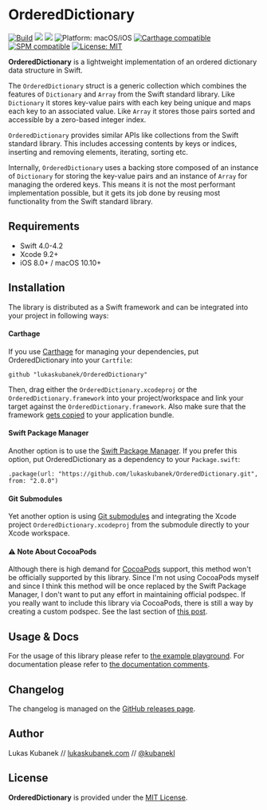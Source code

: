 # OrderedDictionary

[![](https://img.shields.io/travis/lukaskubanek/OrderedDictionary.svg?style=flat-square "Build")](https://travis-ci.org/lukaskubanek/OrderedDictionary) [![](https://img.shields.io/badge/release-v2.0.0-blue.svg?style=flat-square)](https://github.com/lukaskubanek/OrderedDictionary/releases) [![](https://img.shields.io/badge/Swift-4.0+-orange.svg?style=flat-square)](https://developer.apple.com/swift/ "Swift 4") ![](https://img.shields.io/badge/platform-macOS/iOS-yellowgreen.svg?style=flat-square "Platform: macOS/iOS") [![](https://img.shields.io/badge/Carthage-compatible-4BC51D.svg?style=flat-square "Carthage compatible")](https://github.com/Carthage/Carthage)
[![](https://img.shields.io/badge/SPM-compatible-brightgreen.svg?style=flat-square "SPM compatible")](https://github.com/Carthage/Carthage) [![](https://img.shields.io/badge/license-MIT-lightgrey.svg?style=flat-square "License: MIT")](LICENSE.md)

**OrderedDictionary** is a lightweight implementation of an ordered dictionary data structure in Swift.

The `OrderedDictionary` struct is a generic collection which combines the features of `Dictionary` and `Array` from the Swift standard library. Like `Dictionary` it stores key-value pairs with each key being unique and maps each key to an associated value. Like `Array` it stores those pairs sorted and accessible by a zero-based integer index.

`OrderedDictionary` provides similar APIs like collections from the Swift standard library. This includes accessing contents by keys or indices, inserting and removing elements, iterating, sorting etc.

Internally, `OrderedDictionary` uses a backing store composed of an instance of `Dictionary` for storing the key-value pairs and an instance of `Array` for managing the ordered keys. This means it is not the most performant implementation possible, but it gets its job done by reusing most functionality from the Swift standard library.

## Requirements

- Swift 4.0-4.2
- Xcode 9.2+
- iOS 8.0+ / macOS 10.10+

## Installation

The library is distributed as a Swift framework and can be integrated into your project in following ways:

#### Carthage

If you use [Carthage](https://github.com/Carthage/Carthage) for managing your dependencies, put OrderedDictionary into your `Cartfile`:

```plain
github "lukaskubanek/OrderedDictionary"
```

Then, drag either the `OrderedDictionary.xcodeproj` or the `OrderedDictionary.framework` into your project/workspace and link your target against the `OrderedDictionary.framework`. Also make sure that the framework [gets copied](https://github.com/Carthage/Carthage#adding-frameworks-to-an-application) to your application bundle.

#### Swift Package Manager

Another option is to use the [Swift Package Manager](https://swift.org/package-manager/). If you prefer this option, put OrderedDictionary as a dependency to your `Package.swift`:

```plain
.package(url: "https://github.com/lukaskubanek/OrderedDictionary.git", from: "2.0.0")
```

#### Git Submodules

Yet another option is using [Git submodules](http://git-scm.com/book/en/v2/Git-Tools-Submodules) and integrating the Xcode project `OrderedDictionary.xcodeproj` from the submodule directly to your Xcode workspace.

#### ⚠️ Note About CocoaPods

Although there is high demand for [CocoaPods](https://cocoapods.org) support, this method won't be officially supported by this library. Since I'm not using CocoaPods myself and since I think this method will be once replaced by the Swift Package Manager, I don't want to put any effort in maintaining official podspec. If you really want to include this library via CocoaPods, there is still a way by creating a custom podspec. See the last section of [this post](https://guides.cocoapods.org/syntax/podfile.html#pod).

## Usage & Docs

For the usage of this library please refer to [the example playground](Playgrounds/OrderedDictionary.playground/Contents.swift). For documentation please refer to [the documentation comments](Sources/OrderedDictionary.swift).

## Changelog

The changelog is managed on the [GitHub releases page](https://github.com/lukaskubanek/OrderedDictionary/releases).

## Author

Lukas Kubanek // [lukaskubanek.com](http://lukaskubanek.com) // [@kubanekl](https://twitter.com/kubanekl)

## License

**OrderedDictionary** is provided under the [MIT License](LICENSE.md).
